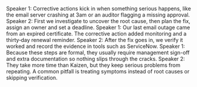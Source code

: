 Speaker 1: Corrective actions kick in when something serious happens, like the email server crashing at 3am or an auditor flagging a missing approval.
Speaker 2: First we investigate to uncover the root cause, then plan the fix, assign an owner and set a deadline.
Speaker 1: Our last email outage came from an expired certificate. The corrective action added monitoring and a thirty‑day renewal reminder.
Speaker 2: After the fix goes in, we verify it worked and record the evidence in tools such as ServiceNow.
Speaker 1: Because these steps are formal, they usually require management sign-off and extra documentation so nothing slips through the cracks.
Speaker 2: They take more time than Kaizen, but they keep serious problems from repeating. A common pitfall is treating symptoms instead of root causes or skipping verification.
